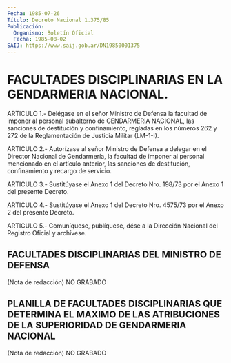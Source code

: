 ```yaml
---
Fecha: 1985-07-26
Título: Decreto Nacional 1.375/85
Publicación:
  Organismo: Boletín Oficial
  Fecha: 1985-08-02
SAIJ: https://www.saij.gob.ar/DN19850001375
---
```

# FACULTADES DISCIPLINARIAS EN LA GENDARMERIA NACIONAL.

<a id="1"></a>
ARTICULO  1.-  Delégase en el señor Ministro de Defensa la facultad de imponer al personal  subalterno  de  GENDARMERIA  NACIONAL,  las sanciones  de  destitución y confinamiento, regladas en los números 262  y  272 de la  Reglamentación  de  Justicia  Militar  (LM-1-I).

<a id="2"></a>
ARTICULO  2.-  Autorízase al señor Ministro de Defensa a delegar en el Director Nacional  de  Gendarmería,  la  facultad  de imponer al personal  mencionado  en  el  artículo  anterior, las sanciones  de destitución, confinamiento y recargo de servicio.

<a id="3"></a>
ARTICULO  3.- Sustitúyase el Anexo 1 del Decreto Nro. 198/73 por el Anexo 1 del presente Decreto.

<a id="4"></a>
ARTICULO  4.-  Sustitúyase  el Anexo 1 del Decreto Nro. 4575/73 por el Anexo 2 del presente Decreto.

<a id="5"></a>
ARTICULO  5.- Comuníquese, publíquese, dése a la Dirección Nacional del Registro Oficial y archívese.

## FACULTADES DISCIPLINARIAS DEL MINISTRO DE DEFENSA

<a id="1"></a>
(Nota de redacción) NO GRABADO

## PLANILLA  DE  FACULTADES  DISCIPLINARIAS QUE DETERMINA EL MAXIMO DE LAS  ATRIBUCIONES  DE  LA  SUPERIORIDAD   DE  GENDARMERIA  NACIONAL

<a id="1"></a>
(Nota de redacción) NO GRABADO